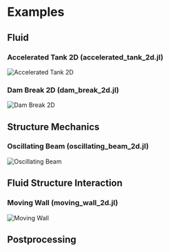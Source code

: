 # Examples


## Fluid

### Accelerated Tank 2D (accelerated_tank_2d.jl)
![Accelerated Tank 2D](https://github.com/trixi-framework/TrixiParticles.jl/assets/10238714/4c4c537a-8585-4456-9a1b-8b5adbf68533)

### Dam Break 2D (dam_break_2d.jl)
![Dam Break 2D](https://github.com/trixi-framework/TrixiParticles.jl/assets/10238714/683e9363-5705-49cc-9a5c-3b47d73ea4b8)


## Structure Mechanics

### Oscillating Beam (oscillating_beam_2d.jl)
![Oscillating Beam](https://github.com/trixi-framework/TrixiParticles.jl/assets/10238714/e05ace63-e330-441a-a391-eda3d2764074)

## Fluid Structure Interaction

### Moving Wall (moving_wall_2d.jl)
![Moving Wall](https://github.com/trixi-framework/TrixiParticles.jl/assets/10238714/c10faddf-0400-47c9-b225-f5d286a8ecb8)



## Postprocessing

